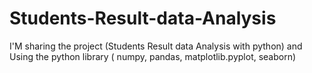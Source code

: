 # Students-Result-data-Analysis
I'M sharing the project (Students Result data Analysis with python) and Using the python library ( numpy, pandas, matplotlib.pyplot, seaborn)
